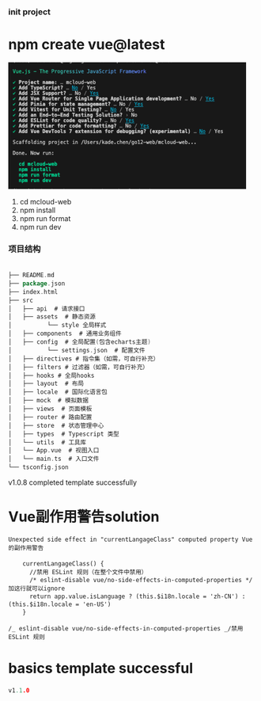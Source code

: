### init project

# npm create vue@latest

![Alt text](image.png)

1. cd mcloud-web
2. npm install
3. npm run format
4. npm run dev

### 项目结构

```go

├── README.md
├── package.json
├── index.html
├── src
│   ├── api  # 请求接口
│   ├── assets  # 静态资源
│          └── style 全局样式
│   ├── components  # 通用业务组件
│   ├── config  # 全局配置(包含echarts主题)
│          └── settings.json  # 配置文件
│   ├── directives # 指令集（如需，可自行补充）
│   ├── filters # 过滤器（如需，可自行补充）
│   ├── hooks # 全局hooks
│   ├── layout  # 布局
│   ├── locale  # 国际化语言包
│   ├── mock  # 模拟数据
│   ├── views  # 页面模板
│   ├── router # 路由配置
│   ├── store  # 状态管理中心
│   ├── types  # Typescript 类型
│   └── utils  # 工具库
│   └── App.vue  # 视图入口
│   └── main.ts  # 入口文件
└── tsconfig.json

```

v1.0.8 completed template successfully

# Vue副作用警告solution

```vue
Unexpected side effect in "currentLangageClass" computed property Vue 的副作用警告

    currentLangageClass() {
      //禁用 ESLint 规则（在整个文件中禁用）
      /* eslint-disable vue/no-side-effects-in-computed-properties */ 加这行就可以ignore
      return app.value.isLanguage ? (this.$i18n.locale = 'zh-CN') : (this.$i18n.locale = 'en-US')
    }

/_ eslint-disable vue/no-side-effects-in-computed-properties _/禁用 ESLint 规则
```


# basics template successful

```go
v1.1.0
```